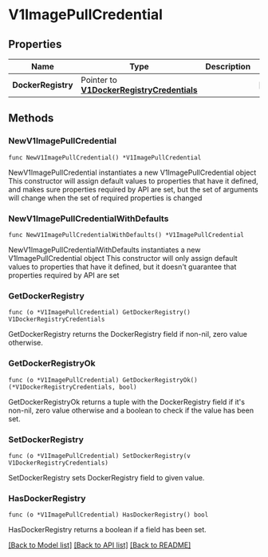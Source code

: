# V1ImagePullCredential

## Properties

Name | Type | Description | Notes
------------ | ------------- | ------------- | -------------
**DockerRegistry** | Pointer to [**V1DockerRegistryCredentials**](v1DockerRegistryCredentials.md) |  | [optional] 

## Methods

### NewV1ImagePullCredential

`func NewV1ImagePullCredential() *V1ImagePullCredential`

NewV1ImagePullCredential instantiates a new V1ImagePullCredential object
This constructor will assign default values to properties that have it defined,
and makes sure properties required by API are set, but the set of arguments
will change when the set of required properties is changed

### NewV1ImagePullCredentialWithDefaults

`func NewV1ImagePullCredentialWithDefaults() *V1ImagePullCredential`

NewV1ImagePullCredentialWithDefaults instantiates a new V1ImagePullCredential object
This constructor will only assign default values to properties that have it defined,
but it doesn't guarantee that properties required by API are set

### GetDockerRegistry

`func (o *V1ImagePullCredential) GetDockerRegistry() V1DockerRegistryCredentials`

GetDockerRegistry returns the DockerRegistry field if non-nil, zero value otherwise.

### GetDockerRegistryOk

`func (o *V1ImagePullCredential) GetDockerRegistryOk() (*V1DockerRegistryCredentials, bool)`

GetDockerRegistryOk returns a tuple with the DockerRegistry field if it's non-nil, zero value otherwise
and a boolean to check if the value has been set.

### SetDockerRegistry

`func (o *V1ImagePullCredential) SetDockerRegistry(v V1DockerRegistryCredentials)`

SetDockerRegistry sets DockerRegistry field to given value.

### HasDockerRegistry

`func (o *V1ImagePullCredential) HasDockerRegistry() bool`

HasDockerRegistry returns a boolean if a field has been set.


[[Back to Model list]](../README.md#documentation-for-models) [[Back to API list]](../README.md#documentation-for-api-endpoints) [[Back to README]](../README.md)


